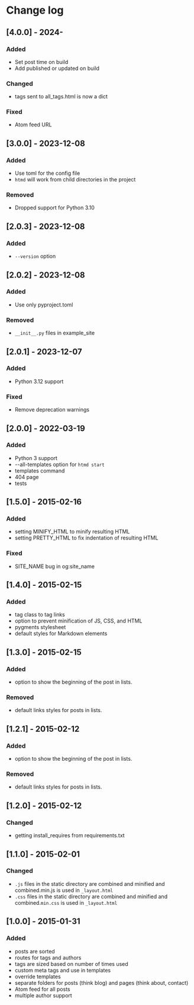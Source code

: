 # Change log

## [4.0.0] - 2024-
### Added
- Set post time on build
- Add published or updated on build
### Changed
- tags sent to all_tags.html is now a dict
### Fixed
- Atom feed URL

## [3.0.0] - 2023-12-08
### Added
- Use toml for the config file
- `htmd` will work from child directories in the project
### Removed
- Dropped support for Python 3.10

## [2.0.3] - 2023-12-08
### Added
- `--version` option

## [2.0.2] - 2023-12-08
### Added
- Use only pyproject.toml
### Removed
- `__init__.py` files in example_site

## [2.0.1] - 2023-12-07
### Added
- Python 3.12 support
### Fixed
- Remove deprecation warnings

## [2.0.0] - 2022-03-19
### Added
- Python 3 support
- --all-templates option for `htmd start`
- templates command
- 404 page
- tests

## [1.5.0] - 2015-02-16
### Added
- setting MINIFY_HTML to minify resulting HTML
- setting PRETTY_HTML to fix indentation of resulting HTML
### Fixed
- SITE_NAME bug in og:site_name

## [1.4.0] - 2015-02-15
### Added
- tag class to tag links
- option to prevent minification of JS, CSS, and HTML
- pygments stylesheet
- default styles for Markdown elements

## [1.3.0] - 2015-02-15
### Added
- option to show the beginning of the post in lists.
### Removed
- default links styles for posts in lists.

## [1.2.1] - 2015-02-12
### Added
- option to show the beginning of the post in lists.

### Removed
- default links styles for posts in lists.

## [1.2.0] - 2015-02-12
### Changed
- getting install_requires from requirements.txt

## [1.1.0] - 2015-02-01
### Changed
- `.js` files in the static directory are combined and minified and combined.min.js is used in `_layout.html`
- `.css` files in the static directory are combined and minified and combined.`min.css` is used in `_layout.html`

## [1.0.0] - 2015-01-31
### Added
- posts are sorted
- routes for tags and authors
- tags are sized based on number of times used
- custom meta tags and use in templates
- override templates
- separate folders for posts (think blog) and pages (think about, contact)
- Atom feed for all posts
- multiple author support
